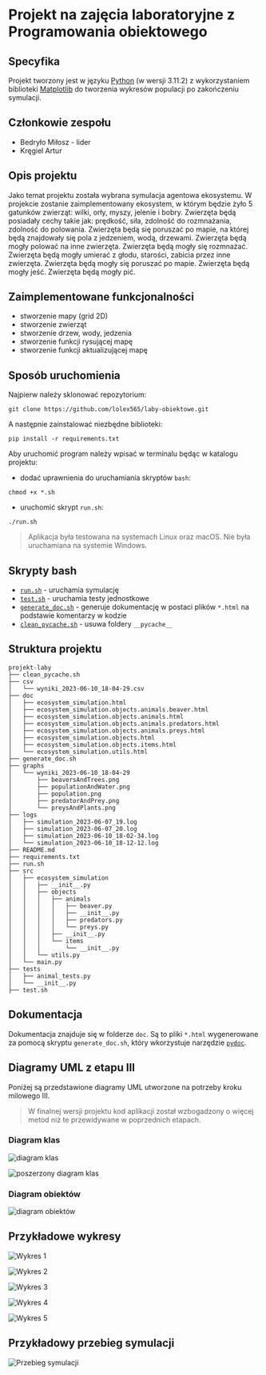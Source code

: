 # Projekt na zajęcia laboratoryjne z Programowania obiektowego

## Specyfika

Projekt tworzony jest w języku [Python](https://www.python.org/) (w wersji 3.11.2) z wykorzystaniem biblioteki [Matplotlib](https://matplotlib.org/) do tworzenia wykresów populacji po zakończeniu symulacji.

## Członkowie zespołu

- Bedryło Miłosz - lider
- Kręgiel Artur

## Opis projektu
Jako temat projektu została wybrana symulacja agentowa ekosystemu.
W projekcie zostanie zaimplementowany ekosystem, w którym będzie żyło 5 gatunków zwierząt: wilki, orły, myszy, jelenie i bobry.
Zwierzęta będą posiadały cechy takie jak: prędkość, siła, zdolność do rozmnażania, zdolność do polowania.
Zwierzęta będą się poruszać po mapie, na której będą znajdowały się pola z jedzeniem, wodą, drzewami.
Zwierzęta będą mogły polować na inne zwierzęta.
Zwierzęta będą mogły się rozmnażać.
Zwierzęta będą mogły umierać z głodu, starości, zabicia przez inne zwierzęta.
Zwierzęta będą mogły się poruszać po mapie.
Zwierzęta będą mogły jeść.
Zwierzęta będą mogły pić.

## Zaimplementowane funkcjonalności
- stworzenie mapy (grid 2D)
- stworzenie zwierząt
- stworzenie drzew, wody, jedzenia
- stworzenie funkcji rysującej mapę
- stworzenie funkcji aktualizującej mapę

## Sposób uruchomienia

Najpierw należy sklonować repozytorium:

```
git clone https://github.com/lolex565/laby-obiektowe.git
```

A następnie zainstalować niezbędne biblioteki:

```
pip install -r requirements.txt
```

Aby uruchomić program należy wpisać w terminalu będąc w katalogu projektu:

- dodać uprawnienia do uruchamiania skryptów `bash`:

```
chmod +x *.sh
```

- uruchomić skrypt `run.sh`:

```
./run.sh
```

> Aplikacja była testowana na systemach Linux oraz macOS. Nie była uruchamiana na systemie Windows.

## Skrypty bash

- [`run.sh`](run.sh) - uruchamia symulację
- [`test.sh`](test.sh) - uruchamia testy jednostkowe
- [`generate_doc.sh`](generate_doc.sh) - generuje dokumentację w postaci plików `*.html` na podstawie komentarzy w kodzie
- [`clean_pycache.sh`](clean_pycache.sh) - usuwa foldery `__pycache__`

## Struktura projektu

```
projekt-laby
├── clean_pycache.sh
├── csv
│   └── wyniki_2023-06-10_18-04-29.csv
├── doc
│   ├── ecosystem_simulation.html
│   ├── ecosystem_simulation.objects.animals.beaver.html
│   ├── ecosystem_simulation.objects.animals.html
│   ├── ecosystem_simulation.objects.animals.predators.html
│   ├── ecosystem_simulation.objects.animals.preys.html
│   ├── ecosystem_simulation.objects.html
│   ├── ecosystem_simulation.objects.items.html
│   └── ecosystem_simulation.utils.html
├── generate_doc.sh
├── graphs
│   └── wyniki_2023-06-10_18-04-29
│       ├── beaversAndTrees.png
│       ├── populationAndWater.png
│       ├── population.png
│       ├── predatorAndPrey.png
│       └── preysAndPlants.png
├── logs
│   ├── simulation_2023-06-07_19.log
│   ├── simulation_2023-06-07_20.log
│   ├── simulation_2023-06-10_18-02-34.log
│   └── simulation_2023-06-10_18-12-12.log
├── README.md
├── requirements.txt
├── run.sh
├── src
│   ├── ecosystem_simulation
│   │   ├── __init__.py
│   │   ├── objects
│   │   │   ├── animals
│   │   │   │   ├── beaver.py
│   │   │   │   ├── __init__.py
│   │   │   │   ├── predators.py
│   │   │   │   └── preys.py
│   │   │   ├── __init__.py
│   │   │   └── items
│   │   │       └── __init__.py
│   │   └── utils.py
│   └── main.py
├── tests
│   ├── animal_tests.py
│   └── __init__.py
├── test.sh
```

## Dokumentacja

Dokumentacja znajduje się w folderze `doc`. Są to pliki `*.html` wygenerowane za pomocą skryptu `generate_doc.sh`, który wkorzystuje narzędzie [`pydoc`](https://docs.python.org/3/library/pydoc.html).

## Diagramy UML z etapu III

Poniżej są przedstawione diagramy UML utworzone na potrzeby kroku milowego III.

> W finalnej wersji projektu kod aplikacji został wzbogadzony o więcej metod niż te przewidywane w poprzednich etapach.

### Diagram klas

![diagram klas](images/Projekt_PO_Ekosystem_klasy.png)

![poszerzony diagram klas](diagram_UML.png)

### Diagram obiektów

![diagram obiektów](images/Projekt_PO_Ekosystem_obiekty.png)


## Przykładowe wykresy

![Wykres 1](example_graphs/population.png)

![Wykres 2](example_graphs/populationAndWater.png)

![Wykres 3](example_graphs/predatorAndPrey.png)

![Wykres 4](example_graphs/preysAndPlants.png)

![Wykres 5](example_graphs/beaversAndTrees.png)

## Przykładowy przebieg symulacji

![Przebieg symulacji](example_simulation.gif)